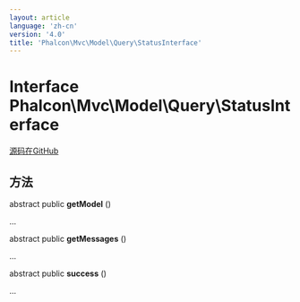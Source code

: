 ```yaml
---
layout: article
language: 'zh-cn'
version: '4.0'
title: 'Phalcon\Mvc\Model\Query\StatusInterface'
---
```


# Interface **Phalcon\Mvc\Model\Query\StatusInterface**

<a href="https://github.com/phalcon/cphalcon/tree/v4.0.0/phalcon/mvc/model/query/statusinterface.zep" class="btn btn-default btn-sm">源码在GitHub</a>

## 方法

abstract public **getModel** ()

...

abstract public **getMessages** ()

...

abstract public **success** ()

...